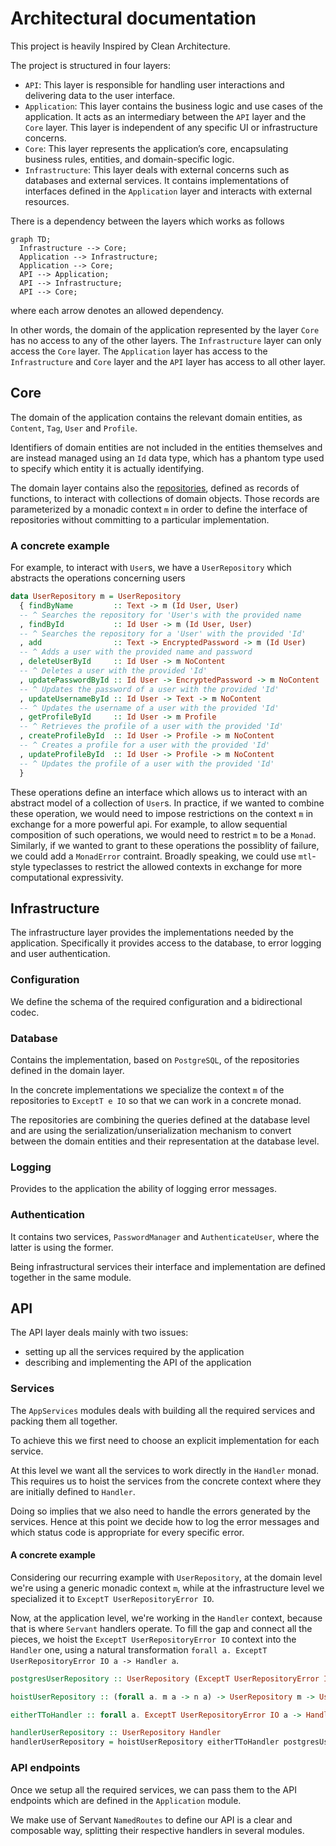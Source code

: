 # Architectural documentation

This project is heavily Inspired by Clean Architecture.

The project is structured in four layers:
- `API`: This layer is responsible for handling user interactions and delivering data to the user interface.
- `Application`: This layer contains the business logic and use cases of the application. It acts as an intermediary between the `API` layer and the `Core` layer. This layer is independent of any specific UI or infrastructure concerns.
- `Core`: This layer represents the application’s core, encapsulating business rules, entities, and domain-specific logic.
- `Infrastructure`: This layer deals with external concerns such as databases and external services. It contains implementations of interfaces defined in the `Application` layer and interacts with external resources.

There is a dependency between the layers which works as follows

```mermaid
graph TD;
  Infrastructure --> Core;
  Application --> Infrastructure;
  Application --> Core;
  API --> Application;
  API --> Infrastructure;
  API --> Core;
```

where each arrow denotes an allowed dependency.

In other words, the domain of the application represented by the layer `Core` has no access to any of the other layers. The `Infrastructure` layer can only access the `Core` layer. The `Application` layer has access to the `Infrastructure` and `Core` layer and the `API` layer has access to all other layer.

## Core

The domain of the application contains the relevant domain entities, as `Content`, `Tag`, `User` and `Profile`.

Identifiers of domain entities are not included in the entities themselves and are instead managed using an `Id` data type, which has a phantom type used to specify which entity it is actually identifying.

The domain layer contains also the [repositories](https://www.martinfowler.com/eaaCatalog/repository.html), defined as records of functions, to interact with collections of domain objects. Those records are parameterized by a monadic context `m` in order to define the interface of repositories without committing to a particular implementation.

### A concrete example

For example, to interact with `User`s, we have a `UserRepository` which abstracts the operations concerning users

```haskell
data UserRepository m = UserRepository
  { findByName         :: Text -> m (Id User, User)
  -- ^ Searches the repository for 'User's with the provided name
  , findById           :: Id User -> m (Id User, User)
  -- ^ Searches the repository for a 'User' with the provided 'Id'
  , add                :: Text -> EncryptedPassword -> m (Id User)
  -- ^ Adds a user with the provided name and password
  , deleteUserById     :: Id User -> m NoContent
  -- ^ Deletes a user with the provided 'Id'
  , updatePasswordById :: Id User -> EncryptedPassword -> m NoContent
  -- ^ Updates the password of a user with the provided 'Id'
  , updateUsernameById :: Id User -> Text -> m NoContent
  -- ^ Updates the username of a user with the provided 'Id'
  , getProfileById     :: Id User -> m Profile
  -- ^ Retrieves the profile of a user with the provided 'Id'
  , createProfileById  :: Id User -> Profile -> m NoContent
  -- ^ Creates a profile for a user with the provided 'Id'
  , updateProfileById  :: Id User -> Profile -> m NoContent
  -- ^ Updates the profile of a user with the provided 'Id'
  }
```

These operations define an interface which allows us to interact with an abstract model of a collection of `User`s.
In practice, if we wanted to combine these operation, we would need to impose restrictions on the context `m` in exchange for a more powerful api. For example, to allow sequential composition of such operations, we would need to restrict `m` to be a `Monad`. Similarly, if we wanted to grant to these operations the possiblity of failure, we could add a `MonadError` contraint. Broadly speaking, we could use `mtl`-style typeclasses to restrict the allowed contexts in exchange for more computational expressivity.

## Infrastructure

The infrastructure layer provides the implementations needed by the application. Specifically it provides access to the database, to error logging and user authentication.

### Configuration

We define the schema of the required configuration and a bidirectional codec.

### Database

Contains the implementation, based on `PostgreSQL`, of the repositories defined in the domain layer.

In the concrete implementations we specialize the context `m` of the repositories to `ExceptT e IO` so that we can work in a concrete monad.

The repositories are combining the queries defined at the database level and are using the serialization/unserialization mechanism to convert between the domain entities and their representation at the database level.

### Logging

Provides to the application the ability of logging error messages.

### Authentication

It contains two services, `PasswordManager` and `AuthenticateUser`, where the latter is using the former.

Being infrastructural services their interface and implementation are defined together in the same module.

## API

The API layer deals mainly with two issues:
- setting up all the services required by the application
- describing and implementing the API of the application

### Services

The `AppServices` modules deals with building all the required services and packing them all together.

To achieve this we first need to choose an explicit implementation for each service.

At this level we want all the services to work directly in the `Handler` monad. This requires us to hoist the services from the concrete context where they are initially defined to `Handler`.

Doing so implies that we also need to handle the errors generated by the services. Hence at this point we decide how to log the error messages and which status code is appropriate for every specific error.

#### A concrete example

Considering our recurring example with `UserRepository`, at the domain level we're using a generic monadic context `m`, while at the infrastructure level we specialized it to `ExceptT UserRepositoryError IO`.

Now, at the application level, we're working in the `Handler` context, because that is where `Servant` handlers operate. To fill the gap and connect all the pieces, we hoist the `ExceptT UserRepositoryError IO` context into the `Handler` one, using a natural transformation `forall a. ExceptT UserRepositoryError IO a -> Handler a`.

```haskell
postgresUserRepository :: UserRepository (ExceptT UserRepositoryError IO)

hoistUserRepository :: (forall a. m a -> n a) -> UserRepository m -> UserRepository n

eitherTToHandler :: forall a. ExceptT UserRepositoryError IO a -> Handler a

handlerUserRepository :: UserRepository Handler
handlerUserRepository = hoistUserRepository eitherTToHandler postgresUserRepository
```

### API endpoints

Once we setup all the required services, we can pass them to the API endpoints which are defined in the `Application` module.

We make use of Servant `NamedRoutes` to define our API is a clear and composable way, splitting their respective handlers in several modules.